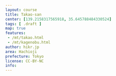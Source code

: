 ```yaml
---
layout: course
title: Takao-san
center: [139.2158317565918, 35.645788484330524]
tags: [ .draft ]
map: true
features:
 - /mt/takao.html
 - /mt/kagenobu.html
author: hikr.jp
area: Hachioji
prefecture: Tokyo
license: CC-BY-NC
info:
---
```

